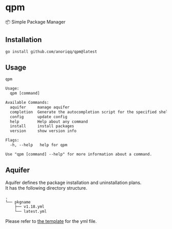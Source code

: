 # qpm
📦 Simple Package Manager

## Installation
```sh
go install github.com/anoriqq/qpm@latest
```

## Usage
```txt
qpm

Usage:
  qpm [command]

Available Commands:
  aquifer     manage aquifer
  completion  Generate the autocompletion script for the specified shell
  config      update config
  help        Help about any command
  install     install packages
  version     show version info

Flags:
  -h, --help   help for qpm

Use "qpm [command] --help" for more information about a command.
```

## Aquifer
Aquifer defines the package installation and uninstallation plans.  
It has the following directory structure.

```txt
.
└── pkgname
    ├── v1.18.yml
    └── latest.yml
```

Please refer to [the template](https://github.com/anoriqq/qpm/blob/b600c503f98c4d68ac0428dc03e36505988c2826/template/pkgname/latest.yml) for the yml file.
